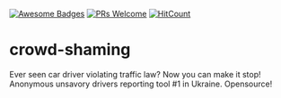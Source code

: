 [![Awesome Badges](https://img.shields.io/badge/badges-awesome-violet.svg)](https://github.com/Naereen/badges)
[![PRs Welcome](https://img.shields.io/badge/PRs-welcome-goldenrod.svg?style=shield)](http://makeapullrequest.com)
[![HitCount](http://hits.dwyl.io/mykelangelo/redirect-tracker.svg)](http://hits.dwyl.io/mykelangelo/crowd-shaming)


# crowd-shaming
Ever seen car driver violating traffic law? Now you can make it stop! Anonymous unsavory drivers reporting tool #1 in Ukraine. Opensource!
